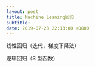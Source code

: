 ```yaml
---
layout: post
title: Machine Leaning回归
subtitle: 
date: 2019-07-23 22:13:00 +0800
---
```

线性回归（迭代，梯度下降法）

逻辑回归（S 型函数）




